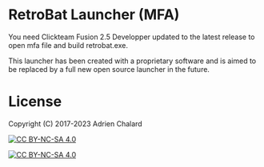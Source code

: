 # RetroBat Launcher (MFA)

You need Clickteam Fusion 2.5 Developper updated to the latest release to open mfa file and build retrobat.exe.

This launcher has been created with a proprietary software and is aimed to be replaced by a full new open source launcher in the future.

# License

Copyright (C) 2017-2023 Adrien Chalard

[![CC BY-NC-SA 4.0][cc-by-nc-sa-shield]][cc-by-nc-sa]

[![CC BY-NC-SA 4.0][cc-by-nc-sa-image]][cc-by-nc-sa]

[cc-by-nc-sa]: http://creativecommons.org/licenses/by-nc-sa/4.0/
[cc-by-nc-sa-image]: https://licensebuttons.net/l/by-nc-sa/4.0/88x31.png
[cc-by-nc-sa-shield]: https://img.shields.io/badge/License-CC%20BY--NC--SA%204.0-lightgrey.svg
